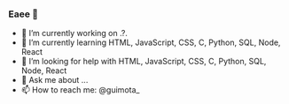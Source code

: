 ### Eaee 👋


- 🔭 I’m currently working on .?.
- 🌱 I’m currently learning HTML, JavaScript, CSS, C, Python, SQL, Node, React
- 🤔 I’m looking for help with HTML, JavaScript, CSS, C, Python, SQL, Node, React
- 💬 Ask me about ...
- 📫 How to reach me: @guimota_


